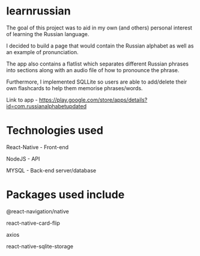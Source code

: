 # learnrussian
The goal of this project was to aid in my own (and others) personal interest of learning the Russian language. 

I decided to build a page that would contain the Russian alphabet as well as an example of pronunciation.

The app also contains a flatlist which separates different Russian phrases into sections along with an audio file of how to pronounce the phrase.

Furthermore, I implemented SQLLite so users are able to add/delete their own flashcards to help them memorise phrases/words.

Link to app - https://play.google.com/store/apps/details?id=com.russianalphabetupdated


# Technologies used

React-Native - Front-end

NodeJS - API

MYSQL - Back-end server/database

# Packages used include 

@react-navigation/native

react-native-card-flip

axios

react-native-sqlite-storage


